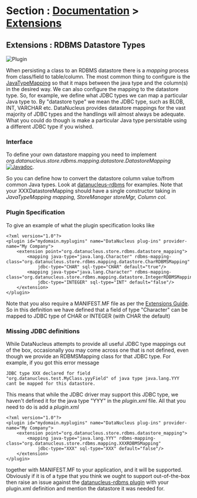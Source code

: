 <head><title>Extensions : RDBMS Datatypes</title></head>

# Section : [Documentation](../index.html) > [Extensions](index.html)

## Extensions : RDBMS Datastore Types
![Plugin](../../images/nucleus_plugin.gif)

When persisting a class to an RDBMS datastore there is a _mapping_ process from class/field to table/column. The most common thing to configure is the 
[JavaTypeMapping](rdbms_java_types.html) so that it maps between the java type and the column(s) in the desired way. We can also configure the 
mapping to the datastore type. So, for example, we define what JDBC types we can map a particular Java type to. 
By "datastore type" we mean the JDBC type, such as BLOB, INT, VARCHAR etc. 
DataNucleus provides datastore mappings for the vast majority of JDBC types and the handlings will almost always be adequate. 
What you could do though is make a particular Java type persistable using a different JDBC type if you wished.


### Interface

To define your own datastore mapping you need to implement _org.datanucleus.store.rdbms.mapping.datastore.DatastoreMapping_
[![Javadoc](../../images/javadoc.gif)](http://www.datanucleus.org/javadocs/store.rdbms/latest/org/datanucleus/store/rdbms/mapping/datastore/DatastoreMapping.html).

So you can define how to convert the datastore column value to/from common Java types.
Look at [datanucleus-rdbms](https://github.com/datanucleus/datanucleus-rdbms/tree/master/src/main/java/org/datanucleus/store/rdbms/mapping/datastore)
for examples. Note that your XXXDatastoreMapping should have a single constructor taking in 
_JavaTypeMapping mapping, StoreManager storeMgr, Column col_.


### Plugin Specification

To give an example of what the plugin specification looks like

	<?xml version="1.0"?>
	<plugin id="mydomain.myplugins" name="DataNucleus plug-ins" provider-name="My Company">
    	<extension point="org.datanucleus.store.rdbms.datastore_mapping">
        	<mapping java-type="java.lang.Character" rdbms-mapping-class="org.datanucleus.store.rdbms.mapping.datastore.CharRDBMSMapping" 
                jdbc-type="CHAR" sql-type="CHAR" default="true"/>
        	<mapping java-type="java.lang.Character" rdbms-mapping-class="org.datanucleus.store.rdbms.mapping.datastore.IntegerRDBMSMapping" 
                jdbc-type="INTEGER" sql-type="INT" default="false"/>
    	</extension>
	</plugin>

Note that you also require a MANIFEST.MF file as per the [Extensions Guide](index.html).
So in this definition we have defined that a field of type "Character" can be mapped to JDBC type of CHAR or INTEGER (with CHAR the default)


### Missing JDBC definitions

While DataNucleus attempts to provide all useful JDBC type mappings out of the box, occasionally
you may come across one that is not defined, even though we provide an RDBMSMapping class for that
JDBC type. For example, if you got this error message

	JDBC type XXX declared for field "org.datanucleus.test.MyClass.yyyField" of java type java.lang.YYY cant be mapped for this datastore.


This means that while the JDBC driver may support this JDBC type, we haven't defined it for the java type "YYY" in the _plugin.xml_ file. 
All that you need to do is add a _plugin.xml_

	<?xml version="1.0"?>
	<plugin id="mydomain.myplugins" name="DataNucleus plug-ins" provider-name="My Company">
    	<extension point="org.datanucleus.store.rdbms.datastore_mapping">
        	<mapping java-type="java.lang.YYY" rdbms-mapping-class="org.datanucleus.store.rdbms.mapping.XXXRDBMSMapping" 
            	jdbc-type="XXX" sql-type="XXX" default="false"/>
    	</extension>
	</plugin>

together with MANIFEST.MF to your application, and it will be supported. Obviously if it is of
a type that you think we ought to support out-of-the-box then raise an issue against the [datanucleus-rdbms plugin](https://github.com/datanucleus/datanucleus-rdbms/issues)
with your plugin.xml definition and mention the datastore it was needed for.
